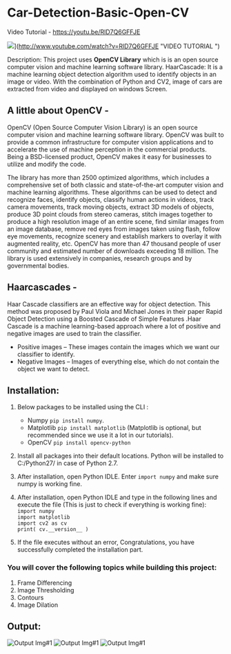 # Car-Detection-Basic-Open-CV

Video Tutorial - https://youtu.be/RlD7Q6GFFJE

![](http://img.youtube.com/vi/RlD7Q6GFFJE/0.jpg)](http://www.youtube.com/watch?v=RlD7Q6GFFJE "VIDEO TUTORIAL ")

Description: This project uses __OpenCV Library__ which is is an open source computer vision and machine learning software library.
HaarCascade: It is a machine learning object detection algorithm used to identify objects in an image or video.
With the combination of Python and CV2, image of cars are extracted from video and displayed on windows Screen.

## A little about OpenCV -

OpenCV (Open Source Computer Vision Library) is an open source computer vision and machine learning software library. OpenCV was built to provide a common infrastructure for computer vision applications and to accelerate the use of machine perception in the commercial products. Being a BSD-licensed product, OpenCV makes it easy for businesses to utilize and modify the code.

The library has more than 2500 optimized algorithms, which includes a comprehensive set of both classic and state-of-the-art computer vision and machine learning algorithms. These algorithms can be used to detect and recognize faces, identify objects, classify human actions in videos, track camera movements, track moving objects, extract 3D models of objects, produce 3D point clouds from stereo cameras, stitch images together to produce a high resolution image of an entire scene, find similar images from an image database, remove red eyes from images taken using flash, follow eye movements, recognize scenery and establish markers to overlay it with augmented reality, etc. OpenCV has more than 47 thousand people of user community and estimated number of downloads exceeding 18 million. The library is used extensively in companies, research groups and by governmental bodies.

## Haarcascades -

Haar Cascade classifiers are an effective way for object detection. This method was proposed by Paul Viola and Michael Jones in their paper Rapid Object Detection using a Boosted Cascade of Simple Features .Haar Cascade is a machine learning-based approach where a lot of positive and negative images are used to train the classifier.

* Positive images – These images contain the images which we want our classifier to identify.
* Negative Images – Images of everything else, which do not contain the object we want to detect.

## Installation:
1. Below packages to be installed using the CLI :

    - Numpy `pip install numpy`.
    - Matplotlib `pip install matplotlib` (Matplotlib is optional, but recommended since we use it a lot in our tutorials).
    - OpenCV `pip install opencv-python`
    
2. Install all packages into their default locations. Python will be installed to C:/Python27/ in case of Python 2.7.
3. After installation, open Python IDLE. Enter `import numpy` and make sure numpy is working fine.
4. After installation, open Python IDLE and type in the following lines and execute the file (This is just to check if everything is working fine):<br>
  `import numpy`<br>
  `import matplotlib`<br>
  `import cv2 as cv`<br>
  `print( cv.__version__ )`
5. If the file executes without an error, Congratulations, you have successfully completed the installation part.

### You will cover the following topics while building this project:
1) Frame Differencing
2) Image Thresholding
3) Contours
4) Image Dilation

## Output:

![Output Img#1](https://github.com/SarthakRana/Car-Detection-Basic-Open-CV/blob/master/output1.png?raw=true)
![Output Img#1](https://github.com/SarthakRana/Car-Detection-Basic-Open-CV/blob/master/output2.png.png?raw=true)
![Output Img#1](https://github.com/SarthakRana/Car-Detection-Basic-Open-CV/blob/master/output3.png?raw=true)

